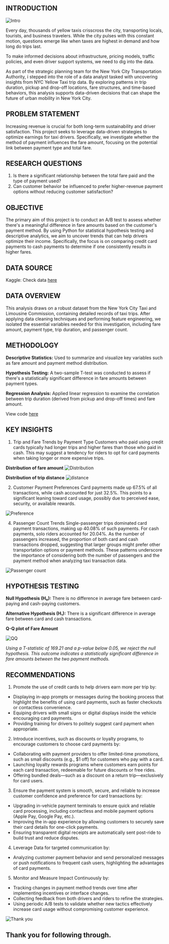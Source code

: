 ## INTRODUCTION
![Intro](https://github.com/Temperance-Godwin/NYC-YELLOW-TAXI-ANALYSIS/blob/main/intro.jpg)

Every day, thousands of yellow taxis crisscross the city, transporting locals, tourists, and business travelers. While the city pulses with this constant motion, questions emerge like when taxes are highest in demand and how long do trips last.

To make informed decisions about infrastructure, pricing models, traffic policies, and even driver support systems, we need to dig into the data.

As part of the strategic planning team for the New York City Transportation Authority, i stepped into the role of a data analyst tasked with uncovering insights from NYC Yellow Taxi trip data. By exploring patterns in trip duration, pickup and drop-off locations, fare structures, and time-based behaviors, this analysis supports data-driven decisions that can shape the future of urban mobility in New York City.

## PROBLEM STATEMENT
Increasing revenue is crucial for both long-term sustainability and driver satisfaction. This project seeks to leverage data-driven strategies to optimize earnings for taxi drivers. Specifically, we investigate whether the method of payment influences the fare amount, focusing on the potential link between payment type and total fare.

## RESEARCH QUESTIONS
1. Is there a significant relationship between the total fare paid and the type of payment used?
2. Can customer behavior be influenced to prefer higher-revenue payment options without reducing customer satisfaction?
   
## OBJECTIVE
The primary aim of this project is to conduct an A/B test to assess whether there's a meaningful difference in fare amounts based on the customer's payment method. By using Python for statistical hypothesis testing and descriptive analytics, we aim to uncover trends that can help drivers optimize their income. Specifically, the focus is on comparing credit card payments to cash payments to determine if one consistently results in higher fares.

## DATA SOURCE
Kaggle: Check data [here](https://www.kaggle.com/datasets/elemento/nyc-yellow-taxi-trip-data)

## DATA OVERVIEW
This analysis draws on a robust dataset from the New York City Taxi and Limousine Commission, containing detailed records of taxi trips. After applying data cleaning techniques and performing feature engineering, we isolated the essential variables needed for this investigation, including fare amount, payment type, trip duration, and passenger count.

## METHODOLOGY
**Descriptive Statistics:** Used to summarize and visualize key variables such as fare amount and payment method distribution.

**Hypothesis Testing:** A two-sample T-test was conducted to assess if there's a statistically significant difference in fare amounts between payment types.

**Regression Analysis:** Applied linear regression to examine the correlation between trip duration (derived from pickup and drop-off times) and fare amount.

View code [here](https://github.com/Temperance-Godwin/NYC-YELLOW-TAXI-ANALYSIS/blob/main/NYC%20Yellow%20Taxi%20Analysis.ipynb)

## KEY INSIGHTS

1. Trip and Fare Trends by Payment Type
Customers who paid using credit cards typically had longer trips and higher fares than those who paid in cash. This may suggest a tendency for riders to opt for card payments when taking longer or more expensive trips.

**Distribution of fare amount**
![Distribution](https://github.com/Temperance-Godwin/NYC-YELLOW-TAXI-ANALYSIS/blob/main/Distribution%20of%20fare%20amount.png)

**Distribution of trip distance**
![distance](https://github.com/Temperance-Godwin/NYC-YELLOW-TAXI-ANALYSIS/blob/main/Distribution%20of%20trip%20distance.png)


2. Customer Payment Preferences
Card payments made up 67.5% of all transactions, while cash accounted for just 32.5%. This points to a significant leaning toward card usage, possibly due to perceived ease, security, or available rewards.

![Preference](https://github.com/Temperance-Godwin/NYC-YELLOW-TAXI-ANALYSIS/blob/main/Total%20Percentage%20by%20Payment%20Type.png)

4. Passenger Count Trends
Single-passenger trips dominated card payment transactions, making up 40.08% of such payments. For cash payments, solo riders accounted for 20.04%. As the number of passengers increased, the proportion of both card and cash transactions dropped, suggesting that larger groups might prefer other transportation options or payment methods. These patterns underscore the importance of considering both the number of passengers and the payment method when analyzing taxi transaction data.

![Passenger count](https://github.com/Temperance-Godwin/NYC-YELLOW-TAXI-ANALYSIS/blob/main/Passenger%20count%20by%20Payment%20Type.png)

## HYPOTHESIS TESTING

**Null Hypothesis (H₀):** There is no difference in average fare between card-paying and cash-paying customers.

**Alternative Hypothesis (H₁):** There is a significant difference in average fare between card and cash transactions.

**Q-Q plot of Fare Amount**

![QQ](https://github.com/Temperance-Godwin/NYC-YELLOW-TAXI-ANALYSIS/blob/main/Q-Q%20plot%20of%20fare%20amount.png)

*Using a T-statistic of 169.21 and a p-value below 0.05, we reject the null hypothesis. This outcome indicates a statistically significant difference in fare amounts between the two payment methods.*

## RECOMMENDATIONS
1. Promote the use of credit cards to help drivers earn more per trip by:
- Displaying in-app prompts or messages during the booking process that highlight the benefits of using card payments, such as faster checkouts or contactless convenience.
- Equiping drivers with small signs or digital displays inside the vehicle encouraging card payments.
- Providing training for drivers to politely suggest card payment when appropriate.

2. Introduce incentives, such as discounts or loyalty programs, to encourage customers to choose card payments by:
- Collaborating with payment providers to offer limited-time promotions, such as small discounts (e.g., $1 off) for customers who pay with a card.
- Launching loyalty rewards programs where customers earn points for each card transaction, redeemable for future discounts or free rides.
- Offering bundled deals—such as a discount on a return trip—exclusively for card users.

3. Ensure the payment system is smooth, secure, and reliable to increase customer confidence and preference for card transactions by:
- Upgrading in-vehicle payment terminals to ensure quick and reliable card processing, including contactless and mobile payment options (Apple Pay, Google Pay, etc.).
- Improving the in-app experience by allowing customers to securely save their card details for one-click payments.
- Ensuring transparent digital receipts are automatically sent post-ride to build trust and reduce disputes.

4. Leverage Data for targeted communication by:
- Analyzing customer payment behavior and send personalized messages or push notifications to frequent cash users, highlighting the advantages of card payments.


5. Monitor and Measure Impact Continuously by:
- Tracking changes in payment method trends over time after implementing incentives or interface changes.
- Collecting feedback from both drivers and riders to refine the strategies.
- Using periodic A/B tests to validate whether new tactics effectively increase card usage without compromising customer experience.

![Thank you](https://github.com/Temperance-Godwin/Forbes-world-billionaires-2022/assets/156975460/f6563ba6-1ad6-4d34-a3f3-8e7fbdf654df)

## Thank you for following through.


